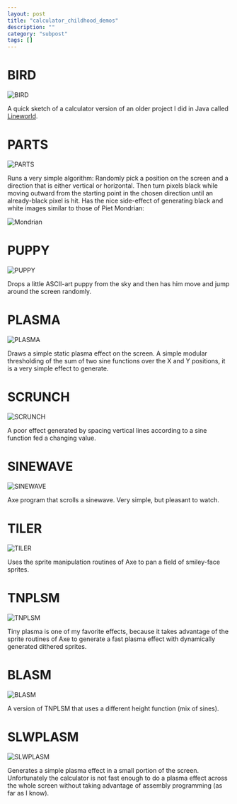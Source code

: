 ```yaml
---
layout: post
title: "calculator_childhood_demos"
description: ""
category: "subpost"
tags: []
---
```


<!-- TODO overview -->

# BIRD

![BIRD](http://hackniac.com/images/posts/calculator_childhood/BIRD.gif)

A quick sketch of a calculator version of an older project I did in Java called [Lineworld](http://owen-t.me/old/2011/12/11/lineworld.html).

# PARTS

![PARTS](http://hackniac.com/images/posts/calculator_childhood/PARTS.gif)

Runs a very simple algorithm: Randomly pick a position on the screen and a direction that is either vertical or horizontal. Then turn pixels black while moving outward from the starting point in the chosen direction until an already-black pixel is hit. Has the nice side-effect of generating black and white images similar to those of Piet Mondrian:

![Mondrian](http://hackniac.com/images/posts/calculator_childhood/extras/piet_mondrian.jpg)

# PUPPY

![PUPPY](http://hackniac.com/images/posts/calculator_childhood/PUPPY.gif)

Drops a little ASCII-art puppy from the sky and then has him move and jump around the screen randomly.

# PLASMA

![PLASMA](http://hackniac.com/images/posts/calculator_childhood/PLASMA.gif)

Draws a simple static plasma effect on the screen. A simple modular thresholding of the sum of two sine functions over the X and Y positions, it is a very simple effect to generate.

# SCRUNCH

![SCRUNCH](http://hackniac.com/images/posts/calculator_childhood/SCRUNCH.gif)

A poor effect generated by spacing vertical lines according to a sine function fed a changing value.

# SINEWAVE

![SINEWAVE](http://hackniac.com/images/posts/calculator_childhood/SINEWAVE.gif)

Axe program that scrolls a sinewave. Very simple, but pleasant to watch.

# TILER

![TILER](http://hackniac.com/images/posts/calculator_childhood/TILER.gif)

Uses the sprite manipulation routines of Axe to pan a field of smiley-face sprites.

# TNPLSM

![TNPLSM](http://hackniac.com/images/posts/calculator_childhood/TINYPLAS.gif)

Tiny plasma is one of my favorite effects, because it takes advantage of the sprite routines of Axe to generate a fast plasma effect with dynamically generated dithered sprites.

# BLASM

![BLASM](http://hackniac.com/images/posts/calculator_childhood/BLASM.gif)

A version of TNPLSM that uses a different height function (mix of sines).

# SLWPLASM

![SLWPLASM](http://hackniac.com/images/posts/calculator_childhood/SLWPLASM.gif)

Generates a simple plasma effect in a small portion of the screen. Unfortunately the calculator is not fast enough to do a plasma effect across the whole screen without taking advantage of assembly programming (as far as I know).
